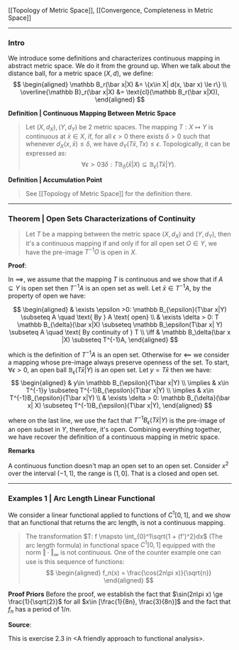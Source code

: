 [[Topology of Metric Space]], [[Convergence, Completeness in Metric Space]]

---
### **Intro**

We introduce some definitions and characterizes continuous mapping in abstract metric space. We do it from the ground up. When we talk about the distance ball, for a metric space $(X, d)$, we define: 
$$
\begin{aligned}
    \mathbb B_r(\bar x|X) &= \{x\in X| d(x, \bar x) \le r\}
    \\
    \overline{\mathbb B}_r(\bar x|X) &= \text{cl}(\mathbb B_r(\bar x|X)), 
\end{aligned}
$$

**Definition | Continuous Mapping Between Metric Space**
> Let $(X, d_X), (Y, d_Y)$ be 2 metric spaces. The mapping $T: X\mapsto Y$ is continuous at $\bar x \in X$, if, for all $\epsilon > 0$ there exists $\delta > 0$ such that whenever $d_X(x, \bar x)\le \delta$, we have $d_Y(T\bar x, Tx) \le \epsilon$. Topologically, it can be expressed as:
> $$
> \forall \epsilon > 0 \exists \delta: T \mathbb B_\delta(\bar x|X) \subseteq \mathbb B_\epsilon(T\bar x|Y). 
> $$


**Definition | Accumulation Point**
> See [[Topology of Metric Space]] for the definition there. 


---
### **Theorem | Open Sets Characterizations of Continuity**

> Let $T$ be a mapping between the metric space $(X,d_X)$ and $(Y, d_Y)$, then it's a continuous mapping if and only if for all open set $O\in Y$, we have the pre-image $T^{-1}O$ is open in $X$. 

**Proof**: 

In $\implies$, we assume that the mapping $T$ is continuous and we show that if $A\subseteq Y$ is open set then $T^{-1}A$ is an open set as well. Let $\bar x \in T^{-1}A$, by the property of open we have: 

$$
\begin{aligned}
    & \exists \epsilon >0: \mathbb B_{\epsilon}(T\bar x|Y) \subseteq A \quad \text{ By } A \text{ open}
    \\
    & \exists \delta > 0: T \mathbb B_{\delta}(\bar x|X) \subseteq \mathbb B_\epsilon(T\bar x| Y) \subseteq A \quad \text{ By continuity of } T
    \\
    \iff &
    \mathbb B_\delta(\bar x |X) \subseteq T^{-1}A, 
\end{aligned}
$$

which is the definition of $T^{-1}A$ is an open set. Otherwise for $\impliedby$ we consider a mapping whose pre-image always preserve openness of the set. To start, $\forall \epsilon > 0$, an open ball $\mathbb B_\epsilon(T\bar x|Y)$ is an open set. Let $y = T\bar x$ then we have: 
$$
\begin{aligned}
    & y\in \mathbb B_{\epsilon}(T\bar x|Y)
    \\
    \implies 
    & x\in T^{-1}y \subseteq T^{-1}B_{\epsilon}(T\bar x|Y)
    \\
    \implies 
    & x\in T^{-1}B_{\epsilon}(T\bar x|Y)
    \\
    & 
    \exists \delta > 0: 
    \mathbb B_{\delta}(\bar x| X) \subseteq T^{-1}B_{\epsilon}(T\bar x|Y), 
\end{aligned}
$$

where on the last line, we use the fact that $T^{-1}B_{\epsilon}(T\bar x|Y)$ is the pre-image of an open subset in $Y$, therefore, it's open. Combining everything together, we have recover the definition of a continuous mapping in metric space.


**Remarks**

A continuous function doesn't map an open set to an open set. 
Consider $x^2$ over the interval $(-1, 1)$, the range is $(1, 0]$. 
That is a closed and open set. 

---
### **Examples 1 | Arc Length Linear Functional** 

We consider a linear functional applied to functions of $C^1[0, 1]$, and we show that an functional that returns the arc length, is not a continuous mapping. 

> The transformation $T: f \mapsto \int_{0}^1\sqrt{1 + (f')^2}dx$ (The arc length formula) in functional space $C^1[0, 1]$ equipped with the norm $\Vert \cdot\Vert_\infty$ is not continuous. One of the counter example one can use is this sequence of functions: 
> $$
>   \begin{aligned}
>       f_n(x) = \frac{\cos(2n\pi x)}{\sqrt{n}}
>   \end{aligned}
> $$

**Proof Priors** 
Before the proof, we establish the fact that $\sin(2n\pi x) \ge \frac{1}{\sqrt{2}}$ for all $x\in [\frac{1}{8n}, \frac{3}{8n}]$ and the fact that $f_n$ has a period of $1/n$. 

**Source**:

This is exercise 2.3 in \<A friendly approach to functional analysis\>. 


